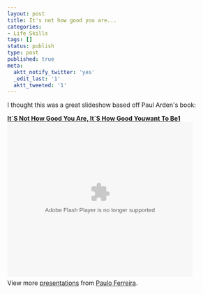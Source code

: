```yaml
---
layout: post
title: It's not how good you are...
categories:
- Life Skills
tags: []
status: publish
type: post
published: true
meta:
  aktt_notify_twitter: 'yes'
  _edit_last: '1'
  aktt_tweeted: '1'
---
```

I thought this was a great slideshow based off Paul Arden's book:
<div id="__ss_482145" style="width: 425px;"><strong><a title="It´S Not How Good You Are, It´S How Good Youwant To Be1" href="http://www.slideshare.net/ppferreira/its-not-how-good-you-are-its-how-good-youwant-to-be1">It´S Not How Good You Are, It´S How Good Youwant To Be1</a></strong><object classid="clsid:d27cdb6e-ae6d-11cf-96b8-444553540000" width="425" height="355" codebase="http://download.macromedia.com/pub/shockwave/cabs/flash/swflash.cab#version=6,0,40,0"><param name="allowFullScreen" value="true" /><param name="allowScriptAccess" value="always" /><param name="src" value="http://static.slidesharecdn.com/swf/ssplayer2.swf?doc=its-not-how-good-you-are-its-how-good-youwant-to-be1-1214259674804150-9&amp;stripped_title=its-not-how-good-you-are-its-how-good-youwant-to-be1" /><param name="allowfullscreen" value="true" /><embed type="application/x-shockwave-flash" width="425" height="355" src="http://static.slidesharecdn.com/swf/ssplayer2.swf?doc=its-not-how-good-you-are-its-how-good-youwant-to-be1-1214259674804150-9&amp;stripped_title=its-not-how-good-you-are-its-how-good-youwant-to-be1" allowscriptaccess="always" allowfullscreen="true"></embed></object>
<div style="padding: 5px 0 12px;">View more <a href="http://www.slideshare.net/">presentations</a> from <a href="http://www.slideshare.net/ppferreira">Paulo Ferreira</a>.</div>
</div>
